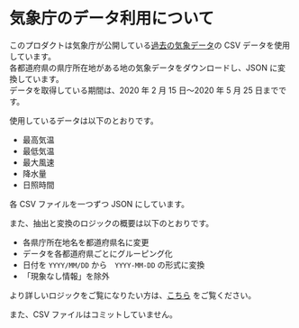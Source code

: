 # 気象庁のデータ利用について

このプロダクトは気象庁が公開している[過去の気象データ](https://www.data.jma.go.jp/obd/stats/etrn/index.php)の CSV データを使用しています。  
各都道府県の県庁所在地がある地の気象データをダウンロードし、JSON に変換しています。  
データを取得している期間は、2020 年 2 月 15 日〜2020 年 5 月 25 日までです。

使用しているデータは以下のとおりです。

- 最高気温
- 最低気温
- 最大風速
- 降水量
- 日照時間

各 CSV ファイルを一つずつ JSON にしています。

また、抽出と変換のロジックの概要は以下のとおりです。

- 各県庁所在地名を都道府県名に変更
- データを各都道府県ごとにグルーピング化
- 日付を `YYYY/MM/DD` から　`YYYY-MM-DD` の形式に変換
- 「現象なし情報」を除外

より詳しいロジックをご覧になりたい方は、[こちら](./csvToJson.ts) をご覧ください。

また、CSV ファイルはコミットしていません。
